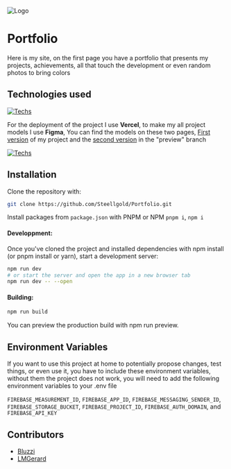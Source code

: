 
![Logo](https://github.com/Steellgold/Portfolio/blob/stable/.github/banner.png)


# Portfolio

Here is my site, on the first page you have a portfolio that presents my projects, achievements, all that touch the development or even random photos to bring colors
## Technologies used

[![Techs](https://skillicons.dev/icons?i=svelte,typescript,scss,js,html,firebase)](https://skillicons.dev)

For the deployment of the project I use **Vercel**, to make my all project models I use **Figma**, You can find the models on these two pages, [First version](https://www.figma.com/file/T25TyKTK75lAsAXTBHdl2B/New-portfolio?node-id=14%3A43) of my project and the [second version](https://www.figma.com/file/FFj5HB04eYnIOpWNCns1k9/Portfolio?node-id=41%3A2) in the "preview" branch

[![Techs](https://skillicons.dev/icons?i=vercel,figma)](https://skillicons.dev)
## Installation

Clone the repository with:
```bash
git clone https://github.com/Steellgold/Portfolio.git
```

Install packages from `package.json` with PNPM or NPM `pnpm i`, `npm i`

#### Developpment:

Once you've cloned the project and installed dependencies with npm install (or pnpm install or yarn), start a development server:

```BASH
npm run dev
# or start the server and open the app in a new browser tab
npm run dev -- --open
```

#### Building:
```BASH
npm run build
```

You can preview the production build with npm run preview.
## Environment Variables

If you want to use this project at home to potentially propose changes, test things, or even use it, you have to include these environment variables, without them the project does not work, you will need to add the following environment variables to your .env file

`FIREBASE_MEASUREMENT_ID`, `FIREBASE_APP_ID`, `FIREBASE_MESSAGING_SENDER_ID`, `FIREBASE_STORAGE_BUCKET`, `FIREBASE_PROJECT_ID`, `FIREBASE_AUTH_DOMAIN`, and `FIREBASE_API_KEY`
## Contributors


* [Bluzzi](https://github.com/Bluzzi)
* [LMGerard](https://github.com/LMGerard)
